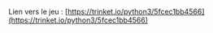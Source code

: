 Lien vers le jeu : 
[https://trinket.io/python3/5fcec1bb4566](https://trinket.io/python3/5fcec1bb4566)
